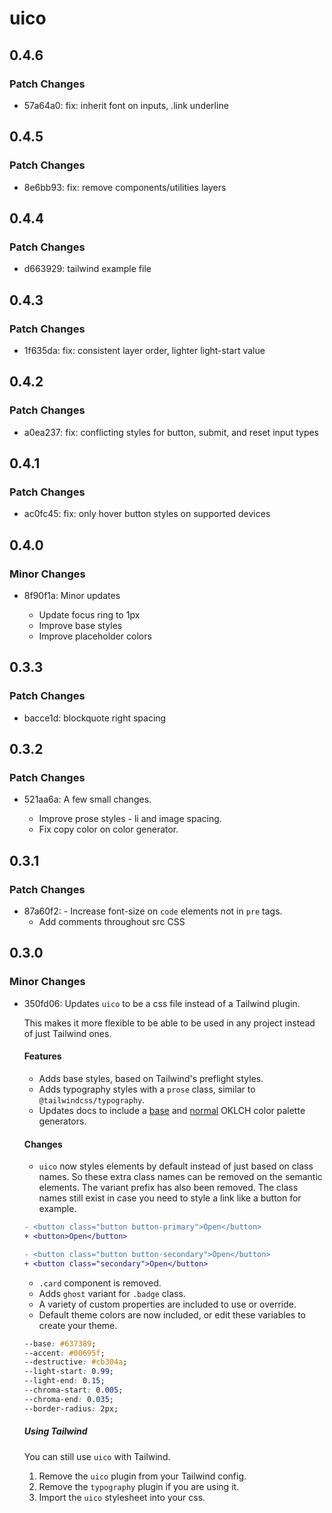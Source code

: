 # uico

## 0.4.6

### Patch Changes

- 57a64a0: fix: inherit font on inputs, .link underline

## 0.4.5

### Patch Changes

- 8e6bb93: fix: remove components/utilities layers

## 0.4.4

### Patch Changes

- d663929: tailwind example file

## 0.4.3

### Patch Changes

- 1f635da: fix: consistent layer order, lighter light-start value

## 0.4.2

### Patch Changes

- a0ea237: fix: conflicting styles for button, submit, and reset input types

## 0.4.1

### Patch Changes

- ac0fc45: fix: only hover button styles on supported devices

## 0.4.0

### Minor Changes

- 8f90f1a: Minor updates

  - Update focus ring to 1px
  - Improve base styles
  - Improve placeholder colors

## 0.3.3

### Patch Changes

- bacce1d: blockquote right spacing

## 0.3.2

### Patch Changes

- 521aa6a: A few small changes.

  - Improve prose styles - li and image spacing.
  - Fix copy color on color generator.

## 0.3.1

### Patch Changes

- 87a60f2: - Increase font-size on `code` elements not in `pre` tags.
  - Add comments throughout src CSS

## 0.3.0

### Minor Changes

- 350fd06: Updates `uico` to be a css file instead of a Tailwind plugin.

  This makes it more flexible to be able to be used in any project instead of just Tailwind ones.

  #### Features

  - Adds base styles, based on Tailwind's preflight styles.
  - Adds typography styles with a `prose` class, similar to `@tailwindcss/typography`.
  - Updates docs to include a [base](https://uico.robino.dev/#theme) and [normal](https://uico.robino.dev/color-generator) OKLCH color palette generators.

  #### Changes

  - `uico` now styles elements by default instead of just based on class names. So these extra class names can be removed on the semantic elements. The variant prefix has also been removed. The class names still exist in case you need to style a link like a button for example.

  ```diff
  - <button class="button button-primary">Open</button>
  + <button>Open</button>

  - <button class="button button-secondary">Open</button>
  + <button class="secondary">Open</button>
  ```

  - `.card` component is removed.
  - Adds `ghost` variant for `.badge` class.
  - A variety of custom properties are included to use or override.
  - Default theme colors are now included, or edit these variables to create your theme.

  ```css
  --base: #637389;
  --accent: #00695f;
  --destructive: #cb304a;
  --light-start: 0.99;
  --light-end: 0.15;
  --chroma-start: 0.005;
  --chroma-end: 0.035;
  --border-radius: 2px;
  ```

  ##### Using Tailwind

  You can still use `uico` with Tailwind.

  1. Remove the `uico` plugin from your Tailwind config.
  2. Remove the `typography` plugin if you are using it.
  3. Import the `uico` stylesheet into your css.
